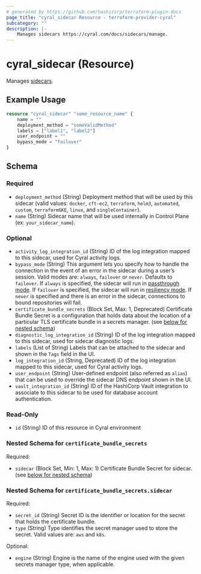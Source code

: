 ```yaml
---
# generated by https://github.com/hashicorp/terraform-plugin-docs
page_title: "cyral_sidecar Resource - terraform-provider-cyral"
subcategory: ""
description: |-
    Manages sidecars https://cyral.com/docs/sidecars/manage.
---
```


# cyral_sidecar (Resource)

Manages [sidecars](https://cyral.com/docs/sidecars/manage).

## Example Usage

```terraform
resource "cyral_sidecar" "some_resource_name" {
    name = ""
    deployment_method = "someValidMethod"
    labels = ["label1", "label2"]
    user_endpoint = ""
    bypass_mode = "failover"
}
```

<!-- schema generated by tfplugindocs -->

## Schema

### Required

-   `deployment_method` (String) Deployment method that will be used by this sidecar (valid values: `docker`, `cft-ec2`, `terraform`, `helm3`, `automated`, `custom`, `terraformGKE`, `linux`, and `singleContainer`).
-   `name` (String) Sidecar name that will be used internally in Control Plane (ex: `your_sidecar_name`).

### Optional

-   `activity_log_integration_id` (String) ID of the log integration mapped to this sidecar, used for Cyral activity logs.
-   `bypass_mode` (String) This argument lets you specify how to handle the connection in the event of an error in the sidecar during a user’s session. Valid modes are: `always`, `failover` or `never`. Defaults to `failover`. If `always` is specified, the sidecar will run in [passthrough mode](https://cyral.com/docs/sidecars/manage#passthrough-mode). If `failover` is specified, the sidecar will run in [resiliency mode](https://cyral.com/docs/sidecars/manage#resilient-mode-of-sidecar-operation). If `never` is specified and there is an error in the sidecar, connections to bound repositories will fail.
-   `certificate_bundle_secrets` (Block Set, Max: 1, Deprecated) Certificate Bundle Secret is a configuration that holds data about the location of a particular TLS certificate bundle in a secrets manager. (see [below for nested schema](#nestedblock--certificate_bundle_secrets))
-   `diagnostic_log_integration_id` (String) ID of the log integration mapped to this sidecar, used for sidecar diagnostic logs.
-   `labels` (List of String) Labels that can be attached to the sidecar and shown in the `Tags` field in the UI.
-   `log_integration_id` (String, Deprecated) ID of the log integration mapped to this sidecar, used for Cyral activity logs.
-   `user_endpoint` (String) User-defined endpoint (also referred as `alias`) that can be used to override the sidecar DNS endpoint shown in the UI.
-   `vault_integration_id` (String) ID of the HashiCorp Vault integration to associate to this sidecar to be used for database account authentication.

### Read-Only

-   `id` (String) ID of this resource in Cyral environment

<a id="nestedblock--certificate_bundle_secrets"></a>

### Nested Schema for `certificate_bundle_secrets`

Required:

-   `sidecar` (Block Set, Min: 1, Max: 1) Certificate Bundle Secret for sidecar. (see [below for nested schema](#nestedblock--certificate_bundle_secrets--sidecar))

<a id="nestedblock--certificate_bundle_secrets--sidecar"></a>

### Nested Schema for `certificate_bundle_secrets.sidecar`

Required:

-   `secret_id` (String) Secret ID is the identifier or location for the secret that holds the certificate bundle.
-   `type` (String) Type identifies the secret manager used to store the secret. Valid values are: `aws` and `k8s`.

Optional:

-   `engine` (String) Engine is the name of the engine used with the given secrets manager type, when applicable.
